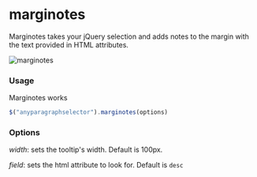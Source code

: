 # marginotes
Marginotes takes your jQuery selection and adds notes to the margin with the text provided in HTML attributes.

![marginotes](https://cloud.githubusercontent.com/assets/3707222/13412271/5434e920-df42-11e5-8c53-c1a4aa25663d.gif)

### Usage

Marginotes works 

```javascript
$("anyparagraphselector").marginotes(options)
```

### Options

*width*: sets the tooltip's width. Default is 100px.

*field*: sets the html attribute to look for. Default is `desc`